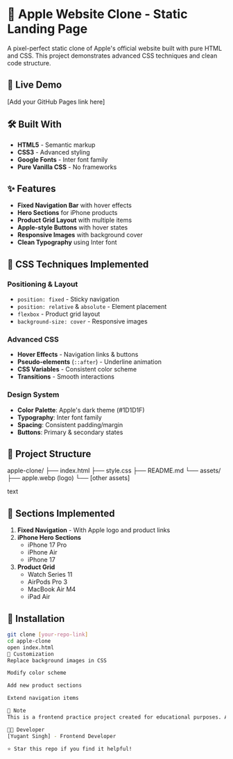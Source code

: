 # 🍎 Apple Website Clone - Static Landing Page

A pixel-perfect static clone of Apple's official website built with pure HTML and CSS. This project demonstrates advanced CSS techniques and clean code structure.

## 🚀 Live Demo
[Add your GitHub Pages link here]

## 🛠️ Built With
- **HTML5** - Semantic markup
- **CSS3** - Advanced styling
- **Google Fonts** - Inter font family
- **Pure Vanilla CSS** - No frameworks

## ✨ Features
- **Fixed Navigation Bar** with hover effects
- **Hero Sections** for iPhone products
- **Product Grid Layout** with multiple items
- **Apple-style Buttons** with hover states
- **Responsive Images** with background cover
- **Clean Typography** using Inter font

## 🎯 CSS Techniques Implemented

### Positioning & Layout
- `position: fixed` - Sticky navigation
- `position: relative` & `absolute` - Element placement
- `flexbox` - Product grid layout
- `background-size: cover` - Responsive images

### Advanced CSS
- **Hover Effects** - Navigation links & buttons
- **Pseudo-elements** (`::after`) - Underline animation
- **CSS Variables** - Consistent color scheme
- **Transitions** - Smooth interactions

### Design System
- **Color Palette**: Apple's dark theme (#1D1D1F)
- **Typography**: Inter font family
- **Spacing**: Consistent padding/margin
- **Buttons**: Primary & secondary states

## 📁 Project Structure
apple-clone/
├── index.html
├── style.css
├── README.md
└── assets/
├── apple.webp (logo)
└── [other assets]

text

## 🎨 Sections Implemented
1. **Fixed Navigation** - With Apple logo and product links
2. **iPhone Hero Sections**
   - iPhone 17 Pro
   - iPhone Air  
   - iPhone 17
3. **Product Grid**
   - Watch Series 11
   - AirPods Pro 3
   - MacBook Air M4
   - iPad Air

## 🚀 Installation
```bash
git clone [your-repo-link]
cd apple-clone
open index.html
🔧 Customization
Replace background images in CSS

Modify color scheme

Add new product sections

Extend navigation items

📝 Note
This is a frontend practice project created for educational purposes. All product names and images belong to Apple.

👨‍💻 Developer
[Yugant Singh] - Frontend Developer

⭐ Star this repo if you find it helpful!

